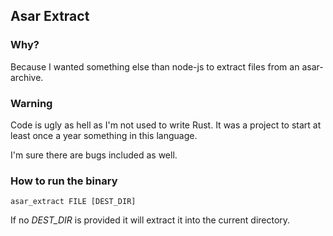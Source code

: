 ## Asar Extract

### Why?
Because I wanted something else than node-js to extract files from an asar-archive.

### Warning
Code is ugly as hell as I'm not used to write Rust. It was a project to start at least once a year something in this language.

I'm sure there are bugs included as well.

### How to run the binary
```
asar_extract FILE [DEST_DIR]
```
If no *DEST_DIR* is provided it will extract it into the current directory.

